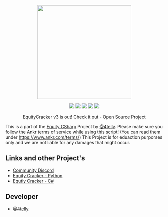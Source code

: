 <p></p>

<p align="center">
    <img src="https://cdn.discordapp.com/attachments/976120703478804571/1061467234045796462/New_Project.png"
        height="300">
</p>
<p align="center">
    <img src="https://img.shields.io/github/repo-size/EquityMiner/equity_cracker-v3?color=brightburn" />
    <img src="https://img.shields.io/github/directory-file-count/EquityMiner/equity_cracker-v3?color=brightburn" />
    <img src="https://img.shields.io/github/downloads/EquityMiner/equity_cracker-v3/total?color=brightburn" />
    <img src="https://img.shields.io/badge/version-3.0.0-brightgreen" />
    <img src="https://img.shields.io/github/v/release/EquityMiner/equity_cracker-v3" />
</p>

<p align="center">EquityCracker v3 is out! Check it out - Open Source Project</p>

This is a part of the [Equity CSharp](https://github.com/4telly/EquityCSharp) Project by [@4telly](https://www.github.com/4telly). Please make sure you follow the Ankr terms of service while using this script! (You can read them under https://www.ankr.com/terms/) This Project is for eduaction purporses only and we are not liable for any damages that might occur.

## Links and other Project's

 - [Community Discord](https://discord.gg/XCuVeMvGu6)
 - [Equity Cracker - Python](https://github.com/Cxyder/equity_cracker)
 - [Equtiy Cracker - C#](https://github.com/4telly/EquityCSharp)


## Developer
- [@4telly](https://www.github.com/4telly)


